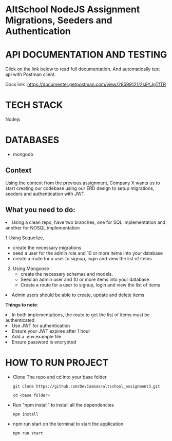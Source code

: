 # AltSchool NodeJS Assignment Migrations, Seeders and Authentication



# API DOCUMENTATION AND TESTING
Click on the link below to read full documentation. And automatically test api with Postman client.

Docs link :https://documenter.getpostman.com/view/28599121/2s9YJgTfTR
# TECH STACK
Nodejs
# DATABASES
 * mongodb


## Context
 Using the context from the previous assignment, Company X wants us to start creating our codebase using our ERD design to setup migrations, seeders and authentication with JWT.

## What you need to do:
  
<li>Using a clean repo, have two branches, one for SQL implementation and another for NOSQL implementation
 
1.Using Sequelize,
  * create the necessary migrations
  * seed a user for the admin role and 10 or more items into your database
  * create a route for a user to signup, login and view the list of items
    
   
   

2. Using Mongoose
    * create the necessary schemas and models. 
    * Seed an admin user and 10 or more items into your database
    * Create a route for a user to signup, login and view the list of items
     

<li>Admin users should be able to create, update and delete items

 **Things to note**:
<li> In both implementations, the route to get the list of items must be authenticated
<li>Use JWT for authentication
<li>Ensure your JWT expires after 1 hour
<li>Add a .env.example file
<li>Ensure password is encrypted

# HOW TO RUN PROJECT 
* Clone The repo and cd into your base folder

   ```git clone https://github.com/DevCosmas/altschool_assignment3.git``` 

   
   ```cd <base folder>```
  
* Run "npm install" to install all the dependencies

   ```npm install```
  
* npm run start  on the terminal to start the application

   ```npm run start```
  

